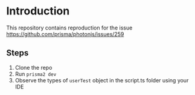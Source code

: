 # Introduction

This repository contains reproduction for the issue https://github.com/prisma/photonjs/issues/259

## Steps

1. Clone the repo
2. Run `prisma2 dev`
3. Observe the types of `userTest` object in the script.ts folder using your IDE
